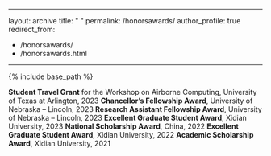 
---
layout: archive
title: " "
permalink: /honorsawards/
author_profile: true
redirect_from: 
  - /honorsawards/
  - /honorsawards.html
---

{% include base_path %}

**Student Travel Grant** for the Workshop on Airborne Computing, University of Texas at Arlington, 2023
**Chancellor’s Fellowship Award**, University of Nebraska – Lincoln, 2023
**Research Assistant Fellowship Award**, University of Nebraska – Lincoln, 2023
**Excellent Graduate Student Award**, Xidian University, 2023
**National Scholarship Award**, China, 2022
**Excellent Graduate Student Award**, Xidian University, 2022
**Academic Scholarship Award**, Xidian University, 2021

